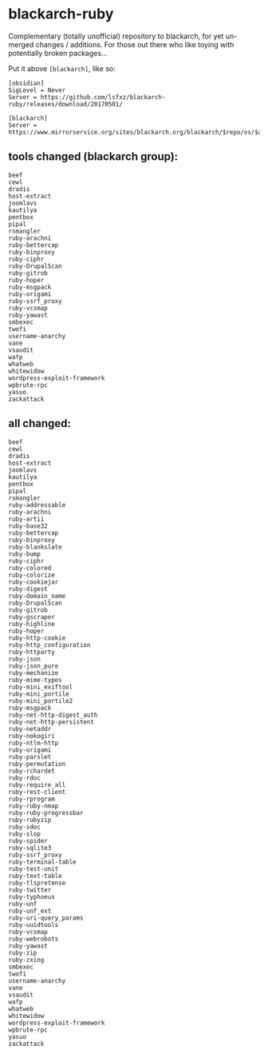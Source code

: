 # blackarch-ruby

Complementary (totally unofficial) repository to blackarch, for yet un-merged changes / additions. For those out there who like toying with potentially broken packages...

Put it above `[blackarch]`, like so:

```
[obsidian]
SigLevel = Never
Server = https://github.com/lsfxz/blackarch-ruby/releases/download/20170501/

[blackarch]
Server = https://www.mirrorservice.org/sites/blackarch.org/blackarch/$repo/os/$arch
```
## tools changed (blackarch group):

```
beef
cewl
dradis
host-extract
joomlavs
kautilya
pentbox
pipal
rsmangler
ruby-arachni
ruby-bettercap
ruby-binproxy
ruby-ciphr
ruby-DrupalScan
ruby-gitrob
ruby-hoper
ruby-msgpack
ruby-origami
ruby-ssrf_proxy
ruby-vcsmap
ruby-yawast
smbexec
twofi
username-anarchy
vane
vsaudit
wafp
whatweb
whitewidow
wordpress-exploit-framework
wpbrute-rpc
yasuo
zackattack
```

## all changed:

```
beef
cewl
dradis
host-extract
joomlavs
kautilya
pentbox
pipal
rsmangler
ruby-addressable
ruby-arachni
ruby-artii
ruby-base32
ruby-bettercap
ruby-binproxy
ruby-blankslate
ruby-bump
ruby-ciphr
ruby-colored
ruby-colorize
ruby-cookiejar
ruby-digest
ruby-domain_name
ruby-DrupalScan
ruby-gitrob
ruby-gscraper
ruby-highline
ruby-hoper
ruby-http-cookie
ruby-http_configuration
ruby-httparty
ruby-json
ruby-json_pure
ruby-mechanize
ruby-mime-types
ruby-mini_exiftool
ruby-mini_portile
ruby-mini_portile2
ruby-msgpack
ruby-net-http-digest_auth
ruby-net-http-persistent
ruby-netaddr
ruby-nokogiri
ruby-ntlm-http
ruby-origami
ruby-parslet
ruby-permutation
ruby-rchardet
ruby-rdoc
ruby-require_all
ruby-rest-client
ruby-rprogram
ruby-ruby-nmap
ruby-ruby-progressbar
ruby-rubyzip
ruby-sdoc
ruby-slop
ruby-spider
ruby-sqlite3
ruby-ssrf_proxy
ruby-terminal-table
ruby-test-unit
ruby-text-table
ruby-tlspretense
ruby-twitter
ruby-typhoeus
ruby-unf
ruby-unf_ext
ruby-uri-query_params
ruby-uuidtools
ruby-vcsmap
ruby-webrobots
ruby-yawast
ruby-zip
ruby-zxing
smbexec
twofi
username-anarchy
vane
vsaudit
wafp
whatweb
whitewidow
wordpress-exploit-framework
wpbrute-rpc
yasuo
zackattack
```

